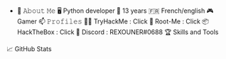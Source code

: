 - 📖 𝙰𝚋𝚘𝚞𝚝 𝙼𝚎
🖥 Python developer
💼 13 years
🇫🇷 French/english
🎮 Gamer
📫 𝙿𝚛𝚘𝚏𝚒𝚕𝚎𝚜
👨‍💻 TryHackMe : Click
🧠 Root-Me : Click
📦 HackTheBox : Click
💬 Discord : REXOUNER#0688
🏆 Skills and Tools



📈 GitHub Stats
